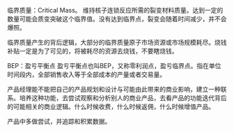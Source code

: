 临界质量：Critical Mass。
维持核子连锁反应所需的裂变材料质量。达到一定的数量可能会质变突破这个临界值。没有达到临界点，裂变会随着时间减少，并不会爆照。

临界质量产生的背后逻辑，大部分的临界质量原子市场资源或市场规模耗尽。烧钱补贴一定是为了可见的，将被耗尽的资源去烧钱，不要瞎烧钱。

BEP：盈亏平衡点
盈亏平衡点也叫BEP，又称零利润点，盈亏临界点。指在单位时间段内，全部销售收入等于全部成本的产量或者交易量。

产品经理能不能把自己的产品规划和设计与可能由此带来的商业影响，建立一种联系。培养这种功能，去尝试观察和分析别人的商业产品，去看产品的功能迭代背后的可能相关的商业逻辑。什么时候收费，什么时候返佣，什么时候增值产品。

产品中多做尝试，并追踪和积累数据。







